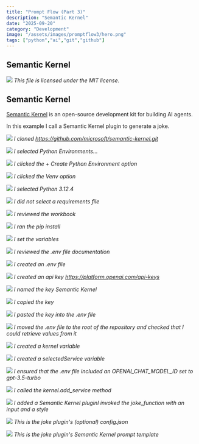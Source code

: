 ```yaml
---
title: "Prompt Flow (Part 3)"
description: "Semantic Kernel"
date: "2025-09-20"
category: "Development"
image: "/assets/images/promptflow3/hero.png"
tags: ["python","ai","git","github"]
---
```


## Semantic Kernel

![](/assets/images/promptflow3/logo.svg)
*This file is licensed under the MIT license.*


## Semantic Kernel

[Semantic Kernel](https://learn.microsoft.com/en-us/semantic-kernel/overview/) is an open-source development kit for building AI agents.

In this example I call a Semantic Kernel plugin to generate a joke.

![](/assets/images/promptflow3/screenshot-2024-08-24-at-8.31.26am-1000x596.png)
*I cloned https://github.com/microsoft/semantic-kernel.git*

![](/assets/images/promptflow3/screenshot-2024-08-24-at-8.37.04am-1831x1057.png)
*I selected Python Environments...*

![](/assets/images/promptflow3/screenshot-2024-08-24-at-8.37.43am-1831x376.png)
*I clicked the + Create Python Environment option*

![](/assets/images/promptflow3/screenshot-2024-08-24-at-8.38.13am-1831x222.png)
*I clicked the Venv option*

![](/assets/images/promptflow3/screenshot-2024-08-24-at-8.38.34am-1831x229.png)
*I selected Python 3.12.4*

![](/assets/images/promptflow3/screenshot-2024-08-24-at-8.39.19am-1831x309.png)
*I did not select a requirements file*

![](/assets/images/promptflow3/screenshot-2024-08-24-at-8.41.57am-1831x1057.png)
*I reviewed the workbook*

![](/assets/images/promptflow3/screenshot-2024-08-24-at-8.42.59am-1831x589.png)
*I ran the pip install*

![](/assets/images/promptflow3/screenshot-2024-08-24-at-8.43.51am-1831x480.png)
*I set the variables*

![](/assets/images/promptflow3/screenshot-2024-08-24-at-8.46.51am-1831x935.png)
*I reviewed the .env file documentation*

![](/assets/images/promptflow3/screenshot-2024-08-24-at-8.47.56am-1831x498.png)
*I created an .env file*

![](/assets/images/promptflow3/screenshot-2024-08-24-at-8.52.33am-1831x1012.png)
*I created an api key https://platform.openai.com/api-keys*

![](/assets/images/promptflow3/screenshot-2024-08-24-at-8.53.43am-1831x950.png)
*I named the key Semantic Kernel*

![](/assets/images/promptflow3/screenshot-2024-08-24-at-8.54.32am-1831x1016.png)
*I copied the key*

![](/assets/images/promptflow3/screenshot-2024-08-24-at-8.55.12am-1754x732.png)
*I pasted the key into the .env file*

![](/assets/images/promptflow3/screenshot-2024-08-24-at-9.10.10am-1831x1057.png)
*I moved the .env file to the root of the repository and checked that I could retrieve values from it*

![](/assets/images/promptflow3/screenshot-2024-08-24-at-8.57.03am-1831x288.png)
*I created a kernel variable*

![](/assets/images/promptflow3/screenshot-2024-08-24-at-8.57.52am-1831x650.png)
*I created a selectedService variable*

![](/assets/images/promptflow3/screenshot-2024-08-24-at-9.26.53am-1831x320.png)
*I ensured that the .env file included an OPENAI_CHAT_MODEL_ID set to gpt-3.5-turbo*

![](/assets/images/promptflow3/screenshot-2024-08-24-at-9.23.22am-1831x838.png)
*I called the kernel.add_service method*

![](/assets/images/promptflow3/screenshot-2024-08-24-at-9.28.25am-1831x622.png)
*I added a Semantic Kernel pluginI invoked the joke_function with an input and a style*

![](/assets/images/promptflow3/screenshot-2024-08-24-at-9.30.37am-1831x916.png)
*This is the joke plugin's (optional) config.json*

![](/assets/images/promptflow3/screenshot-2024-08-24-at-9.30.46am-1831x916.png)
*This is the joke plugin's Semantic Kernel prompt template*
